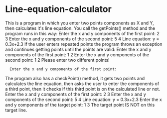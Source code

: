# Line-equation-calculator
This is a program in which you enter two points components as X and Y, then calculates it's line equation.
You call the getPoints() method and the program runs in this way:
    Enter the x and y components of the first point: 
	   2 3
	  Enter the x and y components of the second point: 
	  5 4
	  Line equation: y = 0.3x+2.3
If the user enters repeated points the program throws an exception and continues getting points until the points are valid:
	  Enter the x and y components of the first point: 
	  1 2
	  Enter the x and y components of the second point: 
	  1 2
	  Please enter two different points!

	  Enter the x and y components of the first point: 
The program also has a checkPoint() method, it gets two points and calculates the line equation, then asks the user to enter the components of a third point, then it checks if this third point is on the calculated line or not.
	   Enter the x and y components of the first point: 
	   2 3
	  Enter the x and y components of the second point: 
	  5 4
	  Line equation: y = 0.3x+2.3
	  Enter the x and y components of the target point: 
	  1 3
	  The target point IS NOT on this target line.
